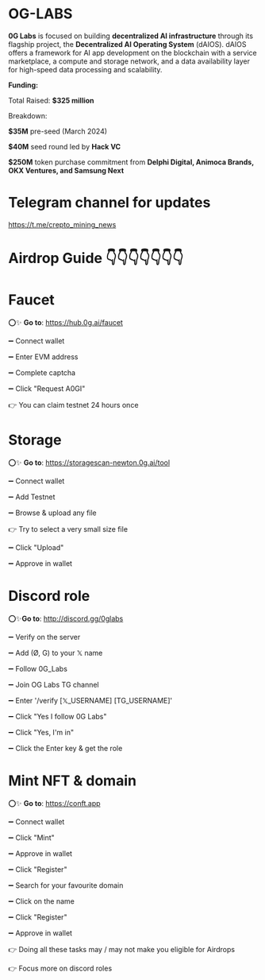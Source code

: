 # OG-LABS
**0G Labs** is focused on building **decentralized AI infrastructure** through its flagship project, the **Decentralized AI Operating System** (dAIOS). dAIOS offers a framework for AI app development on the blockchain with a service marketplace, a compute and storage network, and a data availability layer for high-speed data processing and scalability.

**Funding:**

Total Raised: **$325 million**

Breakdown:

**$35M** pre-seed (March 2024)

**$40M** seed round led by **Hack VC**

**$250M** token purchase commitment from **Delphi Digital, Animoca Brands, OKX Ventures, and Samsung Next**

# Telegram channel for updates
https://t.me/crepto_mining_news

# Airdrop Guide 👇👇👇👇👇👇👇

# Faucet

⭕✨ **Go to**: https://hub.0g.ai/faucet

➖ Connect wallet

➖ Enter EVM address

➖ Complete captcha

➖ Click "Request A0GI"

👉 You can claim testnet 24 hours once

# Storage

⭕✨ **Go to**: https://storagescan-newton.0g.ai/tool

➖ Connect wallet

➖ Add Testnet

➖ Browse & upload any file

👉 Try to select a very small size file

➖ Click "Upload"

➖ Approve in wallet

# Discord role

⭕✨**Go to**: http://discord.gg/0glabs

➖ Verify on the server

➖ Add (Ø, G) to your 𝕏 name

➖ Follow 0G_Labs

➖ Join OG Labs TG channel

➖ Enter '/verify [𝕏_USERNAME] [TG_USERNAME]'

➖ Click "Yes I follow 0G Labs"

➖ Click "Yes, I'm in"

➖ Click the Enter key & get the role

# Mint NFT & domain

⭕✨ **Go to**: https://conft.app

➖ Connect wallet

➖ Click "Mint"

➖ Approve in wallet

➖ Click "Register"

➖ Search for your favourite domain

➖ Click on the name

➖ Click "Register"

➖ Approve in wallet

👉 Doing all these tasks may / may not make you eligible for Airdrops

👉 Focus more on discord roles
